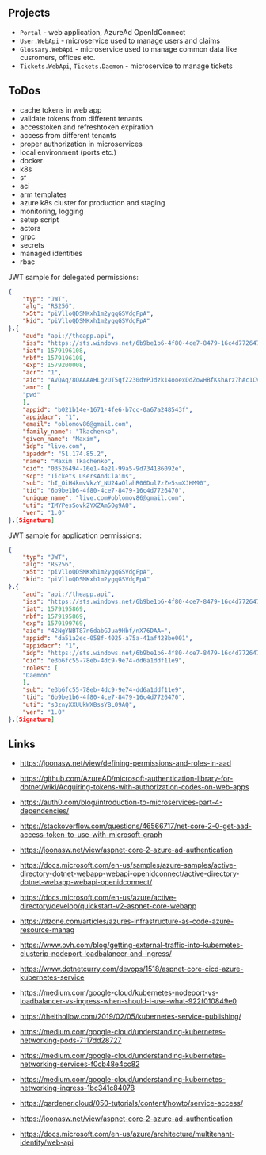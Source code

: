 ## Projects
- `Portal` - web application, AzureAd OpenIdConnect
- `User.WebApi` - microservice used to manage users and claims
- `Glossary.WebApi` - microservice used to manage common data like cusromers, offices etc.
- `Tickets.WebApi`, `Tickets.Daemon` - microservice to manage tickets

## ToDos
- cache tokens in web app
- validate tokens from different tenants
- accesstoken and refreshtoken expiration
- access from  different tenants
- proper authorization in microservices
- local environment (ports etc.)
- docker
- k8s
- sf
- aci
- arm templates
- azure k8s cluster for production and staging
- monitoring, logging
- setup script
- actors
- grpc
- secrets
- managed identities
- rbac

JWT sample for delegated permissions:
```json
{
    "typ": "JWT",
    "alg": "RS256",
    "x5t": "piVlloQDSMKxh1m2ygqGSVdgFpA",
    "kid": "piVlloQDSMKxh1m2ygqGSVdgFpA"
}.{
    "aud": "api://theapp.api",
    "iss": "https://sts.windows.net/6b9be1b6-4f80-4ce7-8479-16c4d7726470/",
    "iat": 1579196108,
    "nbf": 1579196108,
    "exp": 1579200008,
    "acr": "1",
    "aio": "AVQAq/8OAAAAHLg2UT5qfZ230dYPJdzk14ooexDdZowHBfKshArz7hAc1CVrWZQ1VzjPmk1eT6Os1+wC7zGXf32LiPCWKJ+as63NbWZ9CoqCneXhNWbcRtY=",
    "amr": [
    "pwd"
    ],
    "appid": "b021b14e-1671-4fe6-b7cc-0a67a248543f",
    "appidacr": "1",
    "email": "oblomov86@gmail.com",
    "family_name": "Tkachenko",
    "given_name": "Maxim",
    "idp": "live.com",
    "ipaddr": "51.174.85.2",
    "name": "Maxim Tkachenko",
    "oid": "03526494-16e1-4e21-99a5-9d734186092e",
    "scp": "Tickets UsersAndClaims",
    "sub": "hI_OiH4kmvVkzY_NU24aOlahR06Dul7zZe5smXJHM90",
    "tid": "6b9be1b6-4f80-4ce7-8479-16c4d7726470",
    "unique_name": "live.com#oblomov86@gmail.com",
    "uti": "IMYPesSovk2YXZAm5Og9AQ",
    "ver": "1.0"
}.[Signature]
```

JWT sample for application permissions:
```json
{
    "typ": "JWT",
    "alg": "RS256",
    "x5t": "piVlloQDSMKxh1m2ygqGSVdgFpA",
    "kid": "piVlloQDSMKxh1m2ygqGSVdgFpA"
}.{
    "aud": "api://theapp.api",
    "iss": "https://sts.windows.net/6b9be1b6-4f80-4ce7-8479-16c4d7726470/",
    "iat": 1579195869,
    "nbf": 1579195869,
    "exp": 1579199769,
    "aio": "42NgYNBT87n6dabGJua9Hbf/nX76DAA=",
    "appid": "da51a2ec-058f-4025-a75a-41af428be001",
    "appidacr": "1",
    "idp": "https://sts.windows.net/6b9be1b6-4f80-4ce7-8479-16c4d7726470/",
    "oid": "e3b6fc55-78eb-4dc9-9e74-dd6a1ddf11e9",
    "roles": [
    "Daemon"
    ],
    "sub": "e3b6fc55-78eb-4dc9-9e74-dd6a1ddf11e9",
    "tid": "6b9be1b6-4f80-4ce7-8479-16c4d7726470",
    "uti": "s3znyXXUUkWXBssYBL09AQ",
    "ver": "1.0"
}.[Signature]
```

## Links

- https://joonasw.net/view/defining-permissions-and-roles-in-aad
- https://github.com/AzureAD/microsoft-authentication-library-for-dotnet/wiki/Acquiring-tokens-with-authorization-codes-on-web-apps
- https://auth0.com/blog/introduction-to-microservices-part-4-dependencies/
- https://stackoverflow.com/questions/46566717/net-core-2-0-get-aad-access-token-to-use-with-microsoft-graph
- https://joonasw.net/view/aspnet-core-2-azure-ad-authentication
- https://docs.microsoft.com/en-us/samples/azure-samples/active-directory-dotnet-webapp-webapi-openidconnect/active-directory-dotnet-webapp-webapi-openidconnect/
- https://docs.microsoft.com/en-us/azure/active-directory/develop/quickstart-v2-aspnet-core-webapp
- https://dzone.com/articles/azures-infrastructure-as-code-azure-resource-manag
- https://www.ovh.com/blog/getting-external-traffic-into-kubernetes-clusterip-nodeport-loadbalancer-and-ingress/
- https://www.dotnetcurry.com/devops/1518/aspnet-core-cicd-azure-kubernetes-service
- https://medium.com/google-cloud/kubernetes-nodeport-vs-loadbalancer-vs-ingress-when-should-i-use-what-922f010849e0
- https://theithollow.com/2019/02/05/kubernetes-service-publishing/

- https://medium.com/google-cloud/understanding-kubernetes-networking-pods-7117dd28727
- https://medium.com/google-cloud/understanding-kubernetes-networking-services-f0cb48e4cc82
- https://medium.com/google-cloud/understanding-kubernetes-networking-ingress-1bc341c84078

- https://gardener.cloud/050-tutorials/content/howto/service-access/

- https://joonasw.net/view/aspnet-core-2-azure-ad-authentication
- https://docs.microsoft.com/en-us/azure/architecture/multitenant-identity/web-api

